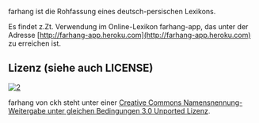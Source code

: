 farhang ist die Rohfassung eines deutsch-persischen Lexikons.

Es findet z.Zt. Verwendung im Online-Lexikon farhang-app, das
unter der Adresse [http://farhang-app.heroku.com](http://farhang-app.heroku.com) zu erreichen ist.

## Lizenz (siehe auch LICENSE)
[![2]][1]

farhang von ckh steht unter einer [Creative Commons Namensnennung-Weitergabe unter gleichen Bedingungen 3.0 Unported Lizenz](http://creativecommons.org/licenses/by-sa/3.0/).

  [1]: http://creativecommons.org/licenses/by-sa/3.0/
  [2]: http://i.creativecommons.org/l/by-sa/3.0/88x31.png
